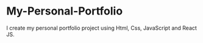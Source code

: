 # My-Personal-Portfolio
I create my personal portfolio project using Html, Css, JavaScript and React JS.
